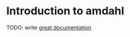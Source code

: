 # Introduction to amdahl

TODO: write [great documentation](http://jacobian.org/writing/what-to-write/)
